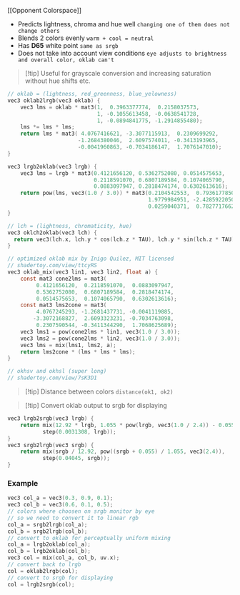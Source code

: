 [[Opponent Colorspace]]
- Predicts lightness, chroma and hue well
  `changing one of them does not change others`
- Blends 2 colors evenly `warm + cool = neutral`
- Has **D65** white point `same as srgb`
- Does not take into account view conditions
  `eye adjusts to brightness and overall color, oklab can't`
> [!tip] Useful for grayscale conversion and increasing saturation without hue shifts etc. 
``` c
// oklab = (lightness, red_greenness, blue_yelowness)
vec3 oklab2lrgb(vec3 oklab) {
    vec3 lms = oklab * mat3(1,  0.3963377774,  0.2158037573,
                            1, -0.1055613458, -0.0638541728,
                            1, -0.0894841775, -1.2914855480);
    lms *= lms * lms;
    return lms * mat3( 4.0767416621, -3.3077115913,  0.2309699292, 
                      -1.2684380046,  2.6097574011, -0.3413193965, 
                      -0.0041960863, -0.7034186147,  1.7076147010);
}

vec3 lrgb2oklab(vec3 lrgb) {
    vec3 lms = lrgb * mat3(0.4121656120, 0.5362752080, 0.0514575653,
                           0.2118591070, 0.6807189584, 0.1074065790,
                           0.0883097947, 0.2818474174, 0.6302613616);
    return pow(lms, vec3(1.0 / 3.0)) * mat3(0.2104542553,  0.7936177850, -0.0040720468,
                                            1.9779984951, -2.4285922050,  0.4505937099,
                                            0.0259040371,  0.7827717662, -0.8086757660);
}

// lch = (lightness, chromaticity, hue)
vec3 oklch2oklab(vec3 lch) {
  return vec3(lch.x, lch.y * cos(lch.z * TAU), lch.y * sin(lch.z * TAU));
}

// optimized oklab mix by Inigo Quilez, MIT licensed
// shadertoy.com/view/ttcyRS
vec3 oklab_mix(vec3 lin1, vec3 lin2, float a) {
    const mat3 cone2lms = mat3(                
         0.4121656120,  0.2118591070,  0.0883097947,
         0.5362752080,  0.6807189584,  0.2818474174,
         0.0514575653,  0.1074065790,  0.6302613616);
    const mat3 lms2cone = mat3(
         4.0767245293, -1.2681437731, -0.0041119885,
        -3.3072168827,  2.6093323231, -0.7034763098,
         0.2307590544, -0.3411344290,  1.7068625689);
    vec3 lms1 = pow(cone2lms * lin1, vec3(1.0 / 3.0));
    vec3 lms2 = pow(cone2lms * lin2, vec3(1.0 / 3.0));
    vec3 lms = mix(lms1, lms2, a);
    return lms2cone * (lms * lms * lms);
}

// okhsv and okhsl (super long)
// shadertoy.com/view/7sK3D1
```
> [!tip] Distance between colors `distance(ok1, ok2)`

> [!tip] Convert oklab output to srgb for displaying
``` c
vec3 lrgb2srgb(vec3 lrgb) { 
	return mix(12.92 * lrgb, 1.055 * pow(lrgb, vec3(1.0 / 2.4)) - 0.055, 
	       step(0.0031308, lrgb)); 
}
vec3 srgb2lrgb(vec3 srgb) { 
	return mix(srgb / 12.92, pow((srgb + 0.055) / 1.055, vec3(2.4)), 
	       step(0.04045, srgb)); 
}
```
### Example
``` c
vec3 col_a = vec3(0.3, 0.9, 0.1);
vec3 col_b = vec3(0.6, 0.1, 0.5);
// colors where choosen on srgb monitor by eye
// so we need to convert it to linear rgb
col_a = srgb2lrgb(col_a);
col_b = srgb2lrgb(col_b);
// convert to oklab for perceptually uniform mixing
col_a = lrgb2oklab(col_a);
col_b = lrgb2oklab(col_b);
vec3 col = mix(col_a, col_b, uv.x);
// convert back to lrgb
col = oklab2lrgb(col);
// convert to srgb for displaying
col = lrgb2srgb(col);
```
